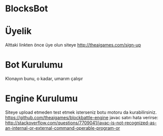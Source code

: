 # BlocksBot

# Üyelik
Alttaki linkten önce üye olun siteye
http://theaigames.com/sign-up

# Bot Kurulumu
Klonayın bunu, o kadar, umarım çalışır

# Engine Kurulumu
Siteye upload etmeden test etmek isterseniz botu motoru da kurabilirsiniz.
https://github.com/theaigames/blockbattle-engine
javac satırı hata verirse:
http://stackoverflow.com/questions/7709041/javac-is-not-recognized-as-an-internal-or-external-command-operable-program-or
